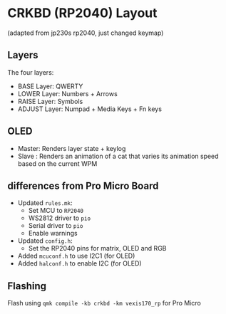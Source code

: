 # CRKBD (RP2040) Layout 
(adapted from jp230s rp2040, just changed keymap)

## Layers
The four layers:
- BASE Layer: QWERTY
- LOWER Layer: Numbers + Arrows
- RAISE Layer: Symbols
- ADJUST Layer: Numpad + Media Keys + Fn keys

## OLED
- Master: Renders layer state + keylog
- Slave : Renders an animation of a cat that varies its animation speed based on the current WPM

## differences from Pro Micro Board
- Updated `rules.mk`:
  - Set MCU to `RP2040`
  - WS2812 driver to `pio`
  - Serial driver to `pio`
  - Enable warnings
- Updated `config.h`:
  - Set the RP2040 pins for matrix, OLED and RGB
- Added `mcuconf.h` to use I2C1 (for OLED)
- Added `halconf.h` to enable I2C (for OLED)

## Flashing
Flash using `qmk compile -kb crkbd -km vexis170_rp` for Pro Micro
